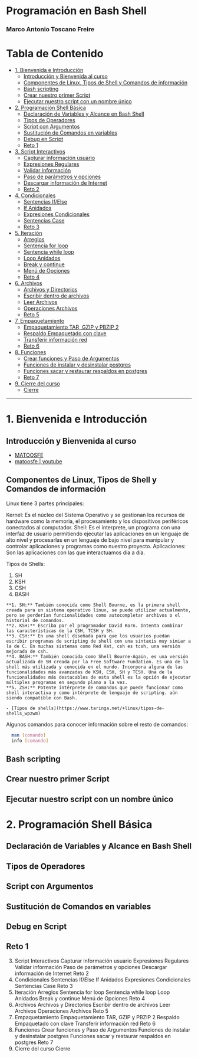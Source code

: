 # Programación en Bash Shell

### Marco Antonio Toscano Freire

# Tabla de Contenido

- [1. Bienvenida e Introducción](#1.-Bienvenida-e-Introducción)
  - [Introducción y Bienvenida al curso](#Introducción-y-Bienvenida-al-curso)
  - [Componentes de Linux, Tipos de Shell y Comandos de información](#Componentes-de-Linux-Tipos-de-Shell-y-Comandos-de-información)
  - [Bash scripting](#Bash-scripting)
  - [Crear nuestro primer Script](#Crear-nuestro-primer-Script)
  - [Ejecutar nuestro script con un nombre único](#Ejecutar-nuestro-script-con-un-nombre-único)
- [2. Programación Shell Básica](#2.-Programación-Shell-Básica)
  - [Declaración de Variables y Alcance en Bash Shell](#Declaración-de-Variables-y-Alcance-en-Bash-Shell)
  - [Tipos de Operadores](#Tipos-de-Operadores)
  - [Script con Argumentos](#Script-con-Argumentos)
  - [Sustitución de Comandos en variables](#Sustitución-de-Comandos-en-variables)
  - [Debug en Script](#Debug-en-Script)
  - [Reto 1](#Reto-1)
- [3. Script Interactivos](#3.-Script-Interactivos)
  - [Capturar información usuario](#Capturar-información-usuario)
  - [Expresiones Regulares](#Expresiones-Regulares)
  - [Validar información](#Validar-información)
  - [Paso de parámetros y opciones](#Paso-de-parámetros-y-opciones)
  - [Descargar información de Internet](#Descargar-información-de-Internet)
  - [Reto 2](#Reto-2)
- [4. Condicionales](#4.-Condicionales)
  - [Sentencias If/Else](#Sentencias-If-Else)
  - [If Anidados](#If-Anidados)
  - [Expresiones Condicionales](#Expresiones-Condicionales)
  - [Sentencias Case](#Sentencias-Case)
  - [Reto 3](#Reto-3)
- [5. Iteración](#5.-Iteración)
  - [Arreglos](#Arreglos)
  - [Sentencia for loop](#Sentencia-for-loop)
  - [Sentencia while loop](#Sentencia-while-loop)
  - [Loop Anidados](#Loop-Anidados)
  - [Break y continue](#Break-y-continue)
  - [Menú de Opciones](#Menú-de-Opciones)
  - [Reto 4](#Reto-4)
- [6. Archivos](#6.-Archivos)
  - [Archivos y Directorios](#Archivos-y-Directorios)
  - [Escribir dentro de archivos](#Escribir-dentro-de-archivos)
  - [Leer Archivos](#Leer-Archivos)
  - [Operaciones Archivos](#Operaciones-Archivos)
  - [Reto 5](#Reto-5)
- [7. Empaquetamiento](#7.-Empaquetamiento)
  - [Empaquetamiento TAR, GZIP y PBZIP 2](#Empaquetamiento-TAR-GZIP-y-PBZIP-2)
  - [Respaldo Empaquetado con clave](#Respaldo-Empaquetado-con-clave)
  - [Transferir información red](#Transferir-información-red)
  - [Reto 6](#Reto-6)
- [8. Funciones](#8.-Funciones)
  - [Crear funciones y Paso de Argumentos](#Crear-funciones-y-Paso-de-Argumentos)
  - [Funciones de instalar y desinstalar postgres](#Funciones-de-instalar-y-desinstalar-postgres)
  - [Funciones sacar y restaurar respaldos en postgres](#Funciones-sacar-y-restaurar-respaldos-en-postgres)
  - [Reto 7](#Reto-7)
- [9. Cierre del curso](#9.-Cierre-del-curso)
  - [Cierre](#Cierre)

***

# 1. Bienvenida e Introducción
  ## Introducción y Bienvenida al curso

  - [MATOOSFE](https://www.matoosfe.com/)
  - [matoosfe | youtube](https://www.youtube.com/user/matoosfe)

  ## Componentes de Linux, Tipos de Shell y Comandos de información

Linux tiene 3 partes principales:

  Kernel: Es el núcleo del Sistema Operativo y se gestionan los recursos de hardware como la memoria, el procesamiento y los dispositivos periféricos conectados al computador.
  Shell: Es el interprete, un programa con una interfaz de usuario permitiendo ejecutar las aplicaciones en un lenguaje de alto nivel y procesarlas en un lenguaje de bajo nivel para manipular y controlar aplicaciones y programas como nuestro proyecto.
  Aplicaciones: Son las aplicaciones con las que interactuamos día a día.

Tipos de Shells:

  1. SH
  2. KSH
  3. CSH
  4. BASH

    **1. SH:** También conocida como Shell Bourne, es la primera shell creada para un sistema operativo linux, se puede utilizar actualmente, pero se perderían funcionalidades como autocompletar archivos o el historial de comandos.
    **2. KSH:** Escriba por el programador David Korn. Intenta combinar las características de la CSH, TCSH y SH.
    **3. CSH:** En una shell diseñada para que los usuarios puedan escribir programas de scripting de shell con una sintaxis muy simiar a la de C. En muchas sistemas como Red Hat, csh es tcsh, una versión mejorada de csh.
    **4. BASH:** También conocida como Shell Bourne-Again, es una versión actualizada de SH creada por la Free Software Fundation. Es una de la shell más utilizada y conocida en el mundo. Incorpora alguna de las funcionalidades más avanzadas de KSH, CSH, SH y TCSH. Una de la funcionalidades más destacables de esta shell es la opción de ejecutar múltiples programas en segundo plano a la vez.
    **5. ZSH:** Potente intérprete de comandos que puede funcionar como shell interactiva y como intérprete de lenguaje de scripting. aún siendo compatible con Bash.

    - [Tipos de shells](https://www.taringa.net/+linux/tipos-de-shells_wpzwm)

Algunos comandos para conocer información sobre el resto de comandos:

```bash
  man [comando]
  info [comando]
```
  ## Bash scripting



  ## Crear nuestro primer Script



  ## Ejecutar nuestro script con un nombre único



# 2. Programación Shell Básica
  ## Declaración de Variables y Alcance en Bash Shell



  ## Tipos de Operadores



  ## Script con Argumentos



  ## Sustitución de Comandos en variables



  ## Debug en Script



  ## Reto 1



3. Script Interactivos
Capturar información usuario
Expresiones Regulares
Validar información
Paso de parámetros y opciones
Descargar información de Internet
Reto 2
4. Condicionales
Sentencias If/Else
If Anidados
Expresiones Condicionales
Sentencias Case
Reto 3
5. Iteración
Arreglos
Sentencia for loop
Sentencia while loop
Loop Anidados
Break y continue
Menú de Opciones
Reto 4
6. Archivos
Archivos y Directorios
Escribir dentro de archivos
Leer Archivos
Operaciones Archivos
Reto 5
7. Empaquetamiento
Empaquetamiento TAR, GZIP y PBZIP 2
Respaldo Empaquetado con clave
Transferir información red
Reto 6
8. Funciones
Crear funciones y Paso de Argumentos
Funciones de instalar y desinstalar postgres
Funciones sacar y restaurar respaldos en postgres
Reto 7
9. Cierre del curso
Cierre
